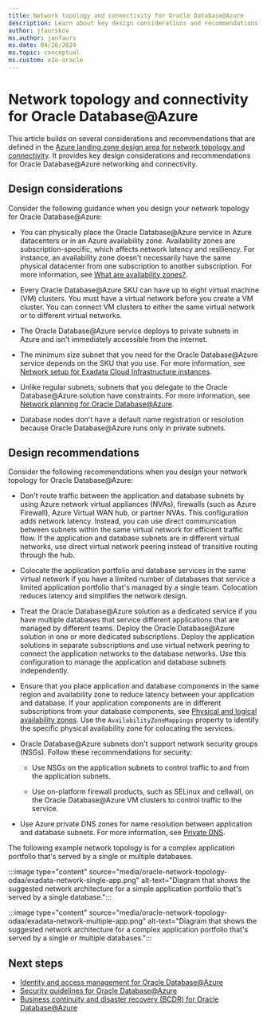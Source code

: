 ```yaml
---
title: Network topology and connectivity for Oracle Database@Azure
description: Learn about key design considerations and recommendations for Oracle Database@Azure network topology and connectivity.
author: jfaurskov
ms.author: janfaurs
ms.date: 04/26/2024
ms.topic: conceptual
ms.custom: e2e-oracle
---
```


# Network topology and connectivity for Oracle Database@Azure

This article builds on several considerations and recommendations that are defined in the [Azure landing zone design area for network topology and connectivity](../../ready/landing-zone/design-area/network-topology-and-connectivity.md). It provides key design considerations and recommendations for Oracle Database@Azure networking and connectivity.

## Design considerations

Consider the following guidance when you design your network topology for Oracle Database@Azure:

- You can physically place the Oracle Database@Azure service in Azure datacenters or in an Azure availability zone. Availability zones are subscription-specific, which affects network latency and resiliency. For instance, an availability zone doesn't necessarily have the same physical datacenter from one subscription to another subscription. For more information, see [What are availability zones?](/azure/reliability/availability-zones-overview?tabs=azure-cli#physical-and-logical-availability-zones).

- Every Oracle Database@Azure SKU can have up to eight virtual machine (VM) clusters. You must have a virtual network before you create a VM cluster. You can connect VM clusters to either the same virtual network or to different virtual networks.

- The Oracle Database@Azure service deploys to private subnets in Azure and isn't immediately accessible from the internet.

- The minimum size subnet that you need for the Oracle Database@Azure service depends on the SKU that you use. For more information, see [Network setup for Exadata Cloud Infrastructure instances](https://docs.oracle.com/iaas/exadatacloud/exacs/ecs-network-setup.html#ECSCM-GUID-D5C577A1-BC11-470F-8A91-77609BBEF1EA).

- Unlike regular subnets, subnets that you delegate to the Oracle Database@Azure solution have constraints. For more information, see [Network planning for Oracle Database@Azure](/azure/oracle/oracle-db/oracle-database-network-plan#constraints).

- Database nodes don't have a default name registration or resolution because Oracle Database@Azure runs only in private subnets.

## Design recommendations

Consider the following recommendations when you design your network topology for Oracle Database@Azure:

- Don't route traffic between the application and database subnets by using Azure network virtual appliances (NVAs), firewalls (such as Azure Firewall), Azure Virtual WAN hub, or partner NVAs. This configuration adds network latency. Instead, you can use direct communication between subnets within the same virtual network for efficient traffic flow. If the application and database subnets are in different virtual networks, use direct virtual network peering instead of transitive routing through the hub.

- Colocate the application portfolio and database services in the same virtual network if you have a limited number of databases that service a limited application portfolio that's managed by a single team. Colocation reduces latency and simplifies the network design.

- Treat the Oracle Database@Azure solution as a dedicated service if you have multiple databases that service different applications that are managed by different teams. Deploy the Oracle Database@Azure solution in one or more dedicated subscriptions. Deploy the application solutions in separate subscriptions and use virtual network peering to connect the application networks to the database networks. Use this configuration to manage the application and database subnets independently.

- Ensure that you place application and database components in the same region and availability zone to reduce latency between your application and database. If your application components are in different subscriptions from your database components, see [Physical and logical availability zones](/azure/reliability/availability-zones-overview#physical-and-logical-availability-zones). Use the `AvailabilityZoneMappings` property to identify the specific physical availability zone for colocating the services.

- Oracle Database@Azure subnets don't support network security groups (NSGs). Follow these recommendations for security:

  - Use NSGs on the application subnets to control traffic to and from the application subnets.
  
  - Use on-platform firewall products, such as SELinux and cellwall, on the Oracle Database@Azure VM clusters to control traffic to the service.
  
- Use Azure private DNS zones for name resolution between application and database subnets. For more information, see [Private DNS](/azure/dns/private-dns-overview).

The following example network topology is for a complex application portfolio that's served by a single or multiple databases.

:::image type="content" source="media/oracle-network-topology-odaa/exadata-network-single-app.png" alt-text="Diagram that shows the suggested network architecture for a simple application portfolio that's served by a single database.":::

:::image type="content" source="media/oracle-network-topology-odaa/exadata-network-multiple-app.png" alt-text="Diagram that shows the suggested network architecture for a complex application portfolio that's served by a single or multiple databases.":::

## Next steps

- [Identity and access management for Oracle Database@Azure](oracle-iam-odaa.md)
- [Security guidelines for Oracle Database@Azure](oracle-security-overview-odaa.md)
- [Business continuity and disaster recovery (BCDR) for Oracle Database@Azure](oracle-disaster-recovery-odaa.md)
